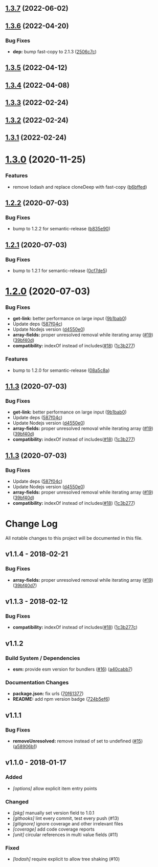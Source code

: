 ## [1.3.7](https://github.com/contentful/contentful-resolve-response/compare/v1.3.6...v1.3.7) (2022-06-02)

## [1.3.6](https://github.com/contentful/contentful-resolve-response/compare/v1.3.5...v1.3.6) (2022-04-20)


### Bug Fixes

* **dep:** bump fast-copy to 2.1.3 ([2506c7c](https://github.com/contentful/contentful-resolve-response/commit/2506c7cb90d3e957dcfdd5364291abd3f44cfe8c))

## [1.3.5](https://github.com/contentful/contentful-resolve-response/compare/v1.3.4...v1.3.5) (2022-04-12)

## [1.3.4](https://github.com/contentful/contentful-resolve-response/compare/v1.3.3...v1.3.4) (2022-04-08)

## [1.3.3](https://github.com/contentful/contentful-resolve-response/compare/v1.3.2...v1.3.3) (2022-02-24)

## [1.3.2](https://github.com/contentful/contentful-resolve-response/compare/v1.3.1...v1.3.2) (2022-02-24)

## [1.3.1](https://github.com/contentful/contentful-resolve-response/compare/v1.3.0...v1.3.1) (2022-02-24)

# [1.3.0](https://github.com/contentful/contentful-resolve-response/compare/v1.2.2...v1.3.0) (2020-11-25)


### Features

* remove lodash and replace cloneDeep with fast-copy ([b6bffed](https://github.com/contentful/contentful-resolve-response/commit/b6bffed343eebf4913d397a4e157787028929692))

## [1.2.2](https://github.com/contentful/contentful-resolve-response/compare/v1.2.1...v1.2.2) (2020-07-03)


### Bug Fixes

* bump to 1.2.2 for semantic-release ([b835e90](https://github.com/contentful/contentful-resolve-response/commit/b835e90b9a800712f43576e141500508cefdfffd))

## [1.2.1](https://github.com/contentful/contentful-resolve-response/compare/v1.2.0...v1.2.1) (2020-07-03)


### Bug Fixes

* bump to 1.2.1 for semantic-release ([0cf7de5](https://github.com/contentful/contentful-resolve-response/commit/0cf7de51032933f734dd72011f5b518f5583b6da))

# [1.2.0](https://github.com/contentful/contentful-resolve-response/compare/v1.1.2...v1.2.0) (2020-07-03)


### Bug Fixes

* **get-link:** better performance on large input ([9b1bab0](https://github.com/contentful/contentful-resolve-response/commit/9b1bab06b2ff8d5037e66d7bdd131a51e4d82062))
* Update deps ([587f04c](https://github.com/contentful/contentful-resolve-response/commit/587f04ccd36d62d0241721ee7bbcd00c4f0cfcdc))
* Update Nodejs version ([d4550e0](https://github.com/contentful/contentful-resolve-response/commit/d4550e0b2941a3080b06954ac0d7eb9da4f8a6cd))
* **array-fields:** proper unresolved removal while iterating array ([#19](https://github.com/contentful/contentful-resolve-response/issues/19)) ([39bf40d](https://github.com/contentful/contentful-resolve-response/commit/39bf40d7e38f5e3a0bce96491448c333d128b850))
* **compatibility:** indexOf instead of includes([#18](https://github.com/contentful/contentful-resolve-response/issues/18)) ([1c3b277](https://github.com/contentful/contentful-resolve-response/commit/1c3b277c2189b966841a86da276de018618aa1ce))


### Features

* bump to 1.2.0 for semantic-release ([08a5c8a](https://github.com/contentful/contentful-resolve-response/commit/08a5c8aca742e545a65f27ca32b14d17b618a76b))

## [1.1.3](https://github.com/contentful/contentful-resolve-response/compare/v1.1.2...v1.1.3) (2020-07-03)


### Bug Fixes

* **get-link:** better performance on large input ([9b1bab0](https://github.com/contentful/contentful-resolve-response/commit/9b1bab06b2ff8d5037e66d7bdd131a51e4d82062))
* Update deps ([587f04c](https://github.com/contentful/contentful-resolve-response/commit/587f04ccd36d62d0241721ee7bbcd00c4f0cfcdc))
* Update Nodejs version ([d4550e0](https://github.com/contentful/contentful-resolve-response/commit/d4550e0b2941a3080b06954ac0d7eb9da4f8a6cd))
* **array-fields:** proper unresolved removal while iterating array ([#19](https://github.com/contentful/contentful-resolve-response/issues/19)) ([39bf40d](https://github.com/contentful/contentful-resolve-response/commit/39bf40d7e38f5e3a0bce96491448c333d128b850))
* **compatibility:** indexOf instead of includes([#18](https://github.com/contentful/contentful-resolve-response/issues/18)) ([1c3b277](https://github.com/contentful/contentful-resolve-response/commit/1c3b277c2189b966841a86da276de018618aa1ce))

## [1.1.3](https://github.com/contentful/contentful-resolve-response/compare/v1.1.2...v1.1.3) (2020-07-03)


### Bug Fixes

* Update deps ([587f04c](https://github.com/contentful/contentful-resolve-response/commit/587f04ccd36d62d0241721ee7bbcd00c4f0cfcdc))
* Update Nodejs version ([d4550e0](https://github.com/contentful/contentful-resolve-response/commit/d4550e0b2941a3080b06954ac0d7eb9da4f8a6cd))
* **array-fields:** proper unresolved removal while iterating array ([#19](https://github.com/contentful/contentful-resolve-response/issues/19)) ([39bf40d](https://github.com/contentful/contentful-resolve-response/commit/39bf40d7e38f5e3a0bce96491448c333d128b850))
* **compatibility:** indexOf instead of includes([#18](https://github.com/contentful/contentful-resolve-response/issues/18)) ([1c3b277](https://github.com/contentful/contentful-resolve-response/commit/1c3b277c2189b966841a86da276de018618aa1ce))

# Change Log
All notable changes to this project will be documented in this file.

## v1.1.4 - 2018-02-21

### Bug Fixes

* **array-fields:**  proper unresolved removal while iterating array ([#19](https://github.com/contentful/contentful-resolve-response/pull/19)) ([39bf40d7](https://github.com/contentful/contentful-resolve-response/commit/39bf40d7e38f5e3a0bce96491448c333d128b850))

## v1.1.3 - 2018-02-12

### Bug Fixes

* **compatibility:**  indexOf instead of includes([#18](https://github.com/contentful/contentful-resolve-response/pull/18)) ([1c3b277c](https://github.com/contentful/contentful-resolve-response/commit/1c3b277c2189b966841a86da276de018618aa1ce))

## v1.1.2

### Build System / Dependencies

* **esm:**  provide esm version for bundlers ([#16](https://github.com/contentful/contentful-resolve-response/pull/16)) ([a40cabb7](https://github.com/contentful/contentful-resolve-response/commit/a40cabb73e099347cd7a77679ba4060f20d07b65))

### Documentation Changes

* **package.json:**  fix urls ([70f61377](https://github.com/contentful/contentful-resolve-response/commit/70f6137787345cdb5913dd198b597e446ab16390))
* **README:**  add npm version badge ([724b5ef6](https://github.com/contentful/contentful-resolve-response/commit/724b5ef684fa12d3a539e23ad089da3b3a047199))

## v1.1.1

### Bug Fixes

* **removeUnresolved:**  remove instead of set to undefined ([#15](https://github.com/contentful/contentful-resolve-response/pull/15)) ([a58906b1](https://github.com/contentful/contentful-resolve-response/commit/a58906b1df9218cfebf9974e6969d07d87a9dc05))

## v1.1.0 - 2018-01-17
### Added
- _[options]_ allow explicit item entry points

### Changed
- _[pkg]_ manually set version field to 1.0.1
- _[githooks]_ lint every commit, test every push (#13)
- _[gitignore]_ ignore coverage and other irrelevant files
- _[coverage]_ add code coverage reports
- _[unit]_ circular references in multi value fields (#11)

### Fixed
- _[lodash]_ require explicit to allow tree shaking (#10)
